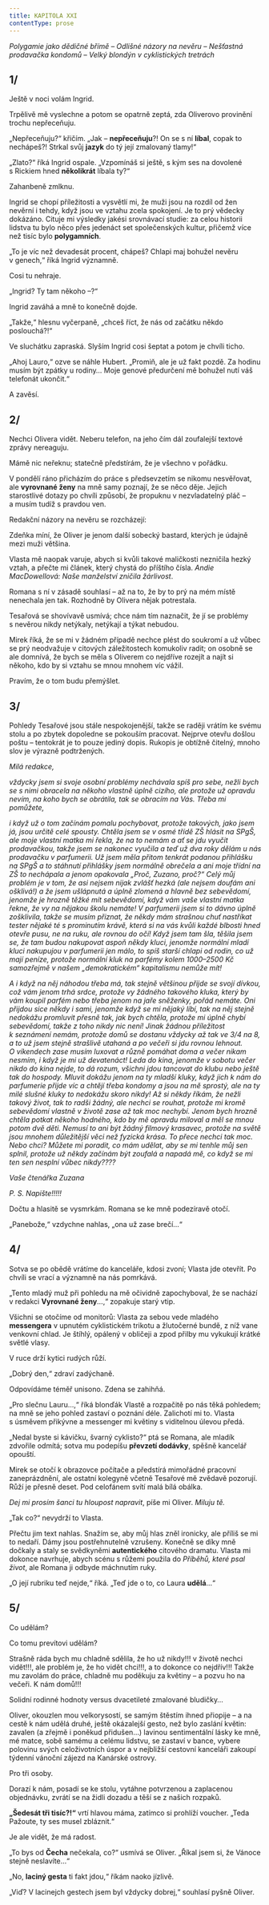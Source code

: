 ```yaml
---
title: KAPITOLA XXI
contentType: prose
---
```


_Polygamie jako dědičné břímě – Odlišné názory na nevěru – Nešťastná prodavačka kondomů – Velký blondýn v cyklistických tretrách_

## 1/

Ještě v noci volám Ingrid.

Trpělivě mě vyslechne a potom se opatrně zeptá, zda Oliverovo provinění trochu nepřeceňuju.

„Nepřeceňuju?“ křičím. „Jak – **nepřeceňuju**?! On se s ní **líbal**, copak to nechápeš?! Strkal svůj **jazyk** do tý její zmalovaný tlamy!“

„Zlato?“ říká Ingrid ospale. „Vzpomínáš si ještě, s kým ses na dovolené s Rickiem hned **několikrát** líbala ty?“

Zahanbeně zmlknu.

Ingrid se chopí příležitosti a vysvětlí mi, že muži jsou na rozdíl od žen nevěrní i tehdy, když jsou ve vztahu zcela spokojení. Je to prý vědecky dokázáno. Cituje mi výsledky jakési srovnávací studie: za celou historii lidstva tu bylo něco přes jedenáct set společenských kultur, přičemž více než tisíc bylo **polygamních**.

„To je víc než devadesát procent, chápeš? Chlapi maj bohužel nevěru v genech,“ říká Ingrid významně.

Cosi tu nehraje.

„Ingrid? Ty tam někoho –?“

Ingrid zaváhá a mně to konečně dojde.

„Takže,“ hlesnu vyčerpaně, „chceš říct, že nás od začátku někdo poslouchá?!“

Ve sluchátku zapraská. Slyším Ingrid cosi šeptat a potom je chvíli ticho.

„Ahoj Lauro,“ ozve se náhle Hubert. „Promiň, ale je už fakt pozdě. Za hodinu musím být zpátky u rodiny… Moje genové předurčení mě bohužel nutí váš telefonát ukončit.“

A zavěsí.

## 2/

Nechci Olivera vidět. Neberu telefon, na jeho čím dál zoufalejší textové zprávy nereaguju.

Mámě nic neřeknu; statečně předstírám, že je všechno v po­řádku.

V pondělí ráno přicházím do práce s předsevzetím se nikomu nesvěřovat, ale **vyrovnané ženy** na mně samy poznají, že se něco děje. Jejich starostlivé dotazy po chvíli způsobí, že propuknu v nezvladatelný pláč – a musím tudíž s pravdou ven.

Redakční názory na nevěru se rozcházejí:

Zdeňka míní, že Oliver je jenom další sobecký bastard, kterých je údajně mezi muži většina.

Vlasta mě naopak varuje, abych si kvůli takové maličkosti nezničila hezký vztah, a přečte mi článek, který chystá do příštího čísla. _Andie MacDowellová: Naše manželství zničila žárlivost_.

Romana s ní v zásadě souhlasí – až na to, že by to prý na mém místě nenechala jen tak. Rozhodně by Olivera nějak potrestala.

Tesařová se shovívavě usmívá; chce nám tím naznačit, že jí se problémy s nevěrou nikdy netýkaly, netýkají a týkat nebudou.

Mirek říká, že se mi v žádném případě nechce plést do soukromí a už vůbec se prý neodvažuje v citových záležitostech komukoliv radit; on osobně se ale domnívá, že bych se měla s Oliverem co nejdříve rozejít a najít si někoho, kdo by si vztahu se mnou mnohem víc vážil.

Pravím, že o tom budu přemýšlet.

## 3/

Pohledy Tesařové jsou stále nespokojenější, takže se raději vrátím ke svému stolu a po zbytek dopoledne se pokouším pracovat. Nejprve otevřu došlou poštu – tentokrát je to pouze jediný dopis. Rukopis je obtížně čitelný, mnoho slov je výrazně podtržených.

  

_Milá redakce,_

_vždycky jsem si svoje osobní problémy nechávala spíš pro sebe, nežli bych se s nimi obracela na někoho vlastně úplně cizího, ale protože už opravdu nevím, na koho bych se obrátila, tak se obracím na Vás. Třeba mi pomůžete,_

_i když už o tom začínám pomalu pochybovat, protože takových, jako jsem já, jsou určitě celé spousty. Chtěla jsem se v osmé třídě ZŠ hlásit na SPgŠ, ale moje vlastní matka mi řekla, že na to nemám a ať se jdu vyučit prodavačkou, takže jsem se nakonec vyučila a teď už dva roky dělám u nás prodavačku v parfumerii. Už jsem měla přitom tenkrát podanou přihlášku na SPgŠ a to stáhnutí přihlášky jsem normálně obrečela a ani moje třídní na ZŠ to nechápala a jenom opakovala „Proč, Zuzano, proč?“ Celý můj problém je v tom, že asi nejsem nijak zvlášť hezká (ale nejsem doufám ani ošklivá!) a že jsem ušlápnutá a úplně zlomená a hlavně bez sebevědomí, jenomže je hrozně těžké mít sebevědomí, když vám vaše vlastní matka řekne, že vy na nějakou školu nemáte! V parfumerii jsem si to dávno úplně zošklivila, takže se musím přiznat, že někdy mám strašnou chuť nastříkat tester nějaké té s prominutím krávě, která si na vás kvůli každé blbosti hned otevře pusu, ne na ruku, ale rovnou do očí! Když jsem tam šla, těšila jsem se, že tam budou nakupovat aspoň někdy kluci, jenomže normální mladí kluci nakupujou v parfumerii jen málo, to spíš starší chlapi od rodin, co už mají peníze, protože normální kluk na parfémy kolem 1000–2500 Kč samozřejmě v našem „demokratickém“ kapitalismu nemůže mít!_

_A i když na něj náhodou třeba má, tak stejně většinou přijde se svojí dívkou, což vám jenom trhá srdce, protože vy žádného takového kluka, který by vám koupil parfém nebo třeba jenom na jaře sněženky, pořád nemáte. Oni přijdou sice někdy i sami, jenomže když se mi nějaký líbí, tak na něj stejně nedokážu promluvit přesně tak, jak bych chtěla, protože mi úplně chybí sebevědomí, takže z toho nikdy nic není! Jinak žádnou příležitost k seznámení nemám, protože domů se dostanu vždycky až tak ve 3/4 na 8, a to už jsem stejně strašlivě utahaná a po večeři si jdu rovnou lehnout. O víkendech zase musím luxovat a různě pomáhat doma a večer nikam nesmím, i když je mi už devatenáct! Leda do kina, jenomže v sobotu večer nikdo do kina nejde, to dá rozum, všichni jdou tancovat do klubu nebo ještě tak do hospody. Mluvit dokážu jenom na ty mladší kluky, když jich k nám do parfumerie přijde víc a chtějí třeba kondomy a jsou na mě sprostý, ale na ty milé slušné kluky to nedokážu skoro nikdy! Až si někdy říkám, že nežli takový život, tak to radši žádný, ale nechci se rouhat, protože mi kromě sebevědomí vlastně v životě zase až tak moc nechybí. Jenom bych hrozně chtěla potkat někoho hodného, kdo by mě opravdu miloval a měl se mnou potom dvě děti. Nemusí to ani být žádný filmový krasavec, protože na světě jsou mnohem důležitější věci než fyzická krása. To přece nechci tak moc. Nebo chci? Můžete mi poradit, co mám udělat, aby se mi tenhle můj sen splnil, protože už někdy začínám být zoufalá a napadá mě, co když se mi ten sen nesplní vůbec nikdy????_

_Vaše čtenářka Zuzana_

_P. S. Napište!!!!!_

  

Dočtu a hlasitě se vysmrkám. Romana se ke mně podezíravě otočí.

„Panebože,“ vzdychne nahlas, „ona už zase brečí…“

## 4/

Sotva se po obědě vrátíme do kanceláře, kdosi zvoní; Vlasta jde otevřít. Po chvíli se vrací a významně na nás pomrkává.

„Tento mladý muž při pohledu na mě očividně zapochyboval, že se nachází v redakci **Vyrovnané ženy**…,“ zopakuje starý vtip.

Všichni se otočíme od monitorů: Vlasta za sebou vede mladého **messengera** v upnutém cyklistickém trikotu a žlutočerné bundě, z níž vane venkovní chlad. Je štíhlý, opálený v obličeji a zpod přilby mu vykukují krátké světlé vlasy.

V ruce drží kytici rudých růží.

„Dobrý den,“ zdraví zadýchaně.

Odpovídáme téměř unisono. Zdena se zahihňá.

„Pro slečnu Lauru…,“ říká blonďák Vlastě a rozpačitě po nás těká pohledem; na mně se jeho pohled zastaví o poznání déle. Zalichotí mi to. Vlasta s úsměvem přikývne a messenger mi květiny s viditelnou úlevou předá.

„Nedal byste si kávičku, švarný cyklisto?“ ptá se Romana, ale mladík zdvořile odmítá; sotva mu podepíšu **převzetí dodávky**, spěšně kancelář opouští.

Mirek se otočí k obrazovce počítače a předstírá mimořádné pracovní zaneprázdnění, ale ostatní kolegyně včetně Tesařové mě zvědavě pozorují. Růží je přesně deset. Pod celofánem svítí malá bílá obálka.

_Dej mi prosím šanci tu hloupost napravit_, píše mi Oliver. _Miluju tě._

„Tak co?“ nevydrží to Vlasta.

Přečtu jim text nahlas. Snažím se, aby můj hlas zněl ironicky, ale příliš se mi to nedaří. Dámy jsou postřehnutelně vzrušeny. Konečně se díky mně dočkaly a staly se svědkyněmi **autentického** citového dramatu. Vlasta mi dokonce navrhuje, abych scénu s růžemi použila do _Příběhů, které psal život_, ale Romana ji odbyde máchnutím ruky.

„O její rubriku teď nejde,“ říká. „Teď jde o to, co Laura **udělá**…“

## 5/

Co udělám?

Co tomu prevítovi udělám?

Strašně ráda bych mu chladně sdělila, že ho už nikdy!!! v životě nechci vidět!!!, ale problém je, že ho vidět chci!!!, a to dokonce co nejdřív!!! Takže mu zavolám do práce, chladně mu poděkuju za květiny – a pozvu ho na večeři. K nám domů!!!

Solidní rodinné hodnoty versus dvacetileté zmalované bludičky…

Oliver, okouzlen mou velkorysostí, se samým štěstím ihned přiopije – a na cestě k nám udělá druhé, ještě okázalejší gesto, než bylo zaslání květin: zavalen (a zřejmě i poněkud přidušen…) lavinou sentimentální lásky ke mně, mé matce, sobě samému a celému lidstvu, se zastaví v bance, vybere polovinu svých celoživotních úspor a v nejbližší cestovní kanceláři zakoupí týdenní vánoční zájezd na Kanárské ostrovy.

Pro tři osoby.

Dorazí k nám, posadí se ke stolu, vytáhne potvrzenou a zaplacenou objednávku, zvrátí se na židli dozadu a těší se z našich rozpaků.

**„Šedesát tři tisíc?!“** vrtí hlavou máma, zatímco si prohlíží voucher. „Teda Pažoute, ty ses musel zbláznit.“

Je ale vidět, že má radost.

„To bys od **Čecha** nečekala, co?“ usmívá se Oliver. „Říkal jsem si, že Vánoce stejně neslavíte…“

„No, **laciný gesta** ti fakt jdou,“ říkám naoko jízlivě.

„Viď? V lacinejch gestech jsem byl vždycky dobrej,“ souhlasí pyšně Oliver.
